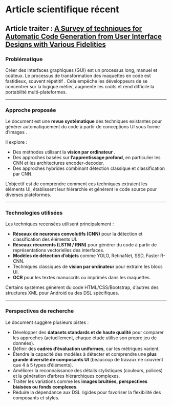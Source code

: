 # Article scientifique récent

## Article traiter : [A Survey of techniques for Automatic Code Generation from User Interface Designs with Various Fidelities](https://drive.google.com/file/d/1mXxmnlO0iUQrIrQAN1aftrmwGpQv7-Eo/view?usp=drive_link)

### Problématique

Créer des interfaces graphiques (GUI) est un processus long, manuel et coûteux. Le processus de transformation des maquettes en code est fastidieux, souvent répétitif . Cela empêche les développeurs de se concentrer sur la logique métier, augmente les coûts et rend difficile la portabilité multi-plateformes.

---

### Approche proposée

Le document est une **revue systématique**   des techniques existantes pour générer automatiquement du code à partir de conceptions UI sous forme d’images .

Il explore :

- Des méthodes utilisant la **vision par ordinateur** .
- Des approches basées sur **l’apprentissage profond**, en particulier les CNN et les architectures encoder-decoder.
- Des approches hybrides combinant détection classique et classification par CNN.

L’objectif est de comprendre comment ces techniques extraient les éléments UI, établissent leur hiérarchie et génèrent le code source pour diverses plateformes.

---

### Technologies utilisées

Les techniques recensées utilisent principalement :

- **Réseaux de neurones convolutifs (CNN)** pour la détection et classification des éléments UI.
- **Réseaux récurrents (LSTM / RNN)** pour générer du code à partir de représentations vectorielles des interfaces.
- **Modèles de détection d’objets** comme YOLO, RetinaNet, SSD, Faster R-CNN.
- Techniques classiques de **vision par ordinateur** pour extraire les blocs UI.
- **OCR**  pour les textes manuscrits ou imprimés dans les maquettes.

Certains systèmes génèrent du code HTML/CSS/Bootstrap, d’autres des structures XML pour Android ou des DSL spécifiques.

---

### Perspectives de recherche

Le document suggère plusieurs pistes :

- Développer des **datasets standards et de haute qualité** pour comparer les approches (actuellement, chaque étude utilise son propre jeu de données).
- Définir des **cadres d’évaluation uniformes**, car les métriques varient.
- Étendre la capacité des modèles à détecter et comprendre une **plus grande diversité de composants UI** (beaucoup de travaux ne couvrent que 4 à 5 types d’éléments).
- Améliorer la reconnaissance des détails stylistiques (couleurs, polices) et la génération d’arbres hiérarchiques complexes.
- Traiter les variations comme les **images bruitées, perspectives biaisées ou fonds complexes**.
- Réduire la dépendance aux DSL rigides pour favoriser la flexibilité des composants et styles.